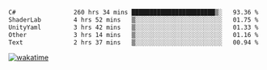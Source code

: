 <!--START_SECTION:waka-->

```txt
C#                260 hrs 34 mins ███████████████████████▒░   93.36 %
ShaderLab         4 hrs 52 mins   ▒░░░░░░░░░░░░░░░░░░░░░░░░   01.75 %
UnityYaml         3 hrs 42 mins   ▒░░░░░░░░░░░░░░░░░░░░░░░░   01.33 %
Other             3 hrs 14 mins   ▒░░░░░░░░░░░░░░░░░░░░░░░░   01.16 %
Text              2 hrs 37 mins   ▒░░░░░░░░░░░░░░░░░░░░░░░░   00.94 %
```

<!--END_SECTION:waka-->
[![wakatime](https://wakatime.com/badge/user/6c2f442e-41b4-42e3-bc06-d5d8203ad1da.svg)](https://wakatime.com/@6c2f442e-41b4-42e3-bc06-d5d8203ad1da)
